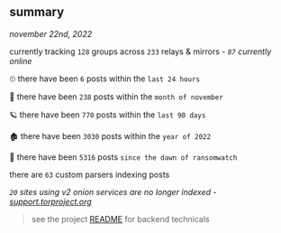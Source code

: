 
## summary
_november 22nd, 2022_

currently tracking `128` groups across `233` relays & mirrors - _`87` currently online_

⏲ there have been `6` posts within the `last 24 hours`

🦈 there have been `238` posts within the `month of november`

🪐 there have been `770` posts within the `last 90 days`

🏚 there have been `3030` posts within the `year of 2022`

🦕 there have been `5316` posts `since the dawn of ransomwatch`

there are `63` custom parsers indexing posts

_`20` sites using v2 onion services are no longer indexed - [support.torproject.org](https://support.torproject.org/onionservices/v2-deprecation/)_

> see the project [README](https://github.com/joshhighet/ransomwatch#ransomwatch--) for backend technicals
